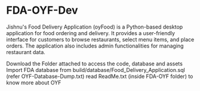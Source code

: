 # FDA-OYF-Dev
Jishnu's Food Delivery Application (oyFood) is a Python-based desktop application for food ordering and delivery.
It provides a user-friendly interface for customers to browse restaurants, select menu items, and place orders. The application also includes admin functionalities for managing restaurant data.

Download the Folder attached to access the code, database and assets Import FDA database from build/database/Food_Delivery_Application.sql (refer OYF-Database-Dump.txt) read ReadMe.txt (inside FDA-OYF folder) to know more about OYF
